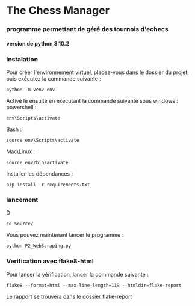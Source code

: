 # The Chess Manager

### programme permettant de géré des tournois d'echecs

#### version de python 3.10.2

### instalation
Pour créer l'environnement virtuel, placez-vous dans le dossier du projet, puis exécutez la commande suivante :
```
python -m venv env
```

Activé le ensuite en executant la commande suivante sous windows :
powershell :
```
env\Scripts\activate
```
Bash :
```
source env\Scripts\activate
```

Mac\Linux :
```
source env/bin/activate
```

Installer les dépendances :
```
pip install -r requirements.txt
```
### lancement
D
```
cd Source/
```
Vous pouvez maintenant lancer le programme :
```
python P2_WebScraping.py
```
### Verification avec flake8-html
Pour lancer la vérification, lancer la commande suivante :
```
flake8 --format=html --max-line-length=119 --htmldir=flake-report
```
Le rapport se trouvera dans le dossier flake-report
